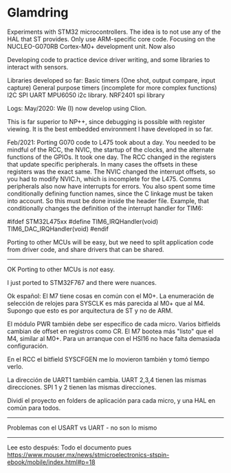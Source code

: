 # Glamdring
Experiments with STM32 microcontrollers.
The idea is to not use any of the HAL that ST provides. Only use ARM-specific core code.
Focusing on the NUCLEO-G070RB Cortex-M0+ development unit.
Now also 

Developing code to practice device driver writing, and some libraries to interact with sensors.

Libraries developed so far:
Basic timers (One shot, output compare, input capture)
General purpose timers (incomplete for more complex functions)
I2C
SPI
UART
MPU6050 i2c library.
NRF2401 spi library


Logs:
May/2020:
We (I) now develop using Clion.

This is far superior to NP++, since debugging is possible with register viewing. It is the best embedded environment I have developed in so far.

Feb/2021:
Porting G070 code to L475 took about a day.
You needed to be mindful of the RCC, the NVIC, the startup of the clocks, and the alternate functions of the GPIOs. It took one day.
The RCC changed in the registers that update specific peripherals. In many cases the offsets in these registers was the exact same.
The NVIC changed the interrupt offsets, so you had to modify NVIC.h, which is incomplete for the L475. Comms peripherals also now have interrupts for errors.
You also spent some time conditionally defining function names, since the C linkage must be taken into account. So this must be done inside the header file.
Example, that conditionally changes the definition of the interrupt handler for TIM6:

#ifdef STM32L475xx
#define TIM6_IRQHandler(void) TIM6_DAC_IRQHandler(void)
#endif

Porting to other MCUs will be easy, but we need to split application code from driver code, and share drivers that can be shared.

****************************************

OK Porting to other MCUs is *not* easy.

I just ported to STM32F767 and there were nuances.

Ok español: El M7 tiene cosas en común con el M0+. La enumeración de
selección de relojes para SYSCLK es más parecida al M0+ que al M4.
Supongo que esto es por arquitectura de ST y no de ARM.

El módulo PWR también debe ser específico de cada micro. Varios bitfields cambian
de offset en registros como CR. El M7 bootea más "listo" que el M4, similar
al M0+. Para un arranque con el HSI16 no hace falta demasiada configuración.

En el RCC el bitfield SYSCFGEN me lo movieron también y tomó tiempo verlo.

La dirección de UART1 también cambia. UART 2,3,4 tienen las mismas direcciones.
SPI 1 y 2 tienen las mismas direcciones.

Dividí el proyecto en folders de aplicación para cada micro, y una HAL en
común para todos.

******************************************

Problemas con el USART vs UART - no son lo mismo

*****************************************

Lee esto después: Todo el documento pues https://www.mouser.mx/news/stmicroelectronics-stspin-ebook/mobile/index.html#p=18